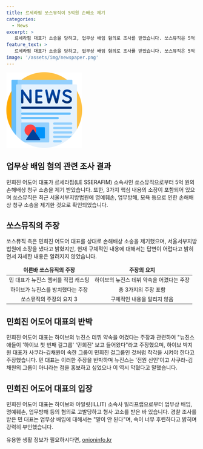 ```yaml
---
title: 르세라핌 쏘스뮤직이 5억원 손배소 제기
categories:
  - News
excerpt: >
   르세라핌 대표가 소송을 당하고, 업무상 배임 혐의로 조사를 받았습니다. 쏘스뮤직은 5억 원의 손해배상을 요구하며, 대표가 업무상 배임과 명예훼손 등 혐의를 받았습니다. 이에 대표는 송구스럽지 않다는 입장을 내비쳤으며, 뉴진스와 관련된 갈등을 주장했습니다. 하이브와 아일릿도 대표를 고발 및 고소하여 갈등이 계속되고 있습니다. 이에 대표는 경찰 조사 후 업무상 배임은 코미디 같은 일이라며 입장을 밝혔습니다. (150자)
feature_text: >
   르세라핌 대표가 소송을 당하고, 업무상 배임 혐의로 조사를 받았습니다. 쏘스뮤직은 5억 원의 손해배상을 요구하며, 대표가 업무상 배임과 명예훼손 등 혐의를 받았습니다. 이에 대표는 송구스럽지 않다는 입장을 내비쳤으며, 뉴진스와 관련된 갈등을 주장했습니다. 하이브와 아일릿도 대표를 고발 및 고소하여 갈등이 계속되고 있습니다. 이에 대표는 경찰 조사 후 업무상 배임은 코미디 같은 일이라며 입장을 밝혔습니다. (150자)
image: '/assets/img/newspaper.png'
---
```


<p><img src="/assets/img/newspaper.png" alt="kimp 속보" /></p>

<h2 data-ke-size="size26">업무상 배임 혐의 관련 조사 결과</h2>

<p data-ke-size="size16">민희진 어도어 대표가 르세라핌(LE SSERAFIM) 소속사인 쏘스뮤직으로부터 5억 원의 손해배상 청구 소송을 제기 받았습니다. 또한, 3가지 핵심 내용의 소장이 포함되어 있으며 쏘스뮤직은 최근 서울서부지방법원에 명예훼손, 업무방해, 모욕 등으로 인한 손해배상 청구 소송을 제기한 것으로 확인되었습니다. </p>

<h2 data-ke-size="size26">쏘스뮤직의 주장</h2>

<p data-ke-size="size16">쏘스뮤직 측은 민희진 어도어 대표를 상대로 손해배상 소송을 제기했으며, 서울서부지방법원에 소장을 냈다고 밝혔지만, 현재 구체적인 내용에 대해서는 답변이 어렵다고 밝히면서 자세한 내용은 알려지지 않았습니다.</p>

<table>
<thead>
<tr>
<td style="text-align: center; height: 17px;"><b>이른바 쏘스뮤직의 주장</b></td>
<td style="text-align: center; height: 17px;"><b>주장의 요지</b></td>
</tr>
</thead>
<tbody>
<tr>
<td style="text-align: center; height: 17px;">민 대표가 뉴진스 멤버를 직접 캐스팅</td>
<td style="text-align: center; height: 17px;">하이브의 뉴진스 데뷔 약속을 어겼다는 주장</td>
</tr>
<tr>
<td style="text-align: center; height: 17px;">하이브가 뉴진스를 방치했다는 주장</td>
<td style="text-align: center; height: 17px;">총 3가지의 주장 포함</td>
</tr>
<tr>
<td style="text-align: center; height: 17px;">쏘스뮤직의 주장의 요지 3</td>
<td style="text-align: center; height: 17px;">구체적인 내용을 알리지 않음</td>
</tr>
</tbody>
</table>

<h2 data-ke-size="size26">민희진 어도어 대표의 반박</h2>

<p data-ke-size="size16">민희진 어도어 대표는 하이브의 뉴진스 데뷔 약속을 어겼다는 주장과 관련하여 "뉴진스 애들이 '하이브 첫 번째 걸그룹' '민희진' 보고 들어왔다"라고 주장했으며, 하이브 박지원 대표가 사쿠라-김채원이 속한 그룹이 민희진 걸그룹인 것처럼 착각을 시켜야 한다고 주장했습니다. 민 대표는 이러한 주장을 반박하며 뉴진스는 '전원 신인'이고 사쿠라-김채원의 그룹이 아니라는 점을 홍보하고 싶었으나 이 역시 막혔다고 말했습니다.</p>

<h2 data-ke-size="size26">민희진 어도어 대표의 입장</h2>

<p data-ke-size="size16">민희진 어도어 대표는 하이브와 아일릿(ILLIT) 소속사 빌리프랩으로부터 업무상 배임, 명예훼손, 업무방해 등의 혐의로 고발당하고 형사 고소를 받은 바 있습니다. 경찰 조사를 받은 민 대표는 업무상 배임에 대해서는 "말이 안 된다"며, 속이 너무 후련하다고 밝히며 강력히 부인했습니다.</p>
유용한 생활 정보가 필요하시다면, <a href="https://onioninfo.kr" rel="dofollow">onioninfo.kr</a>


